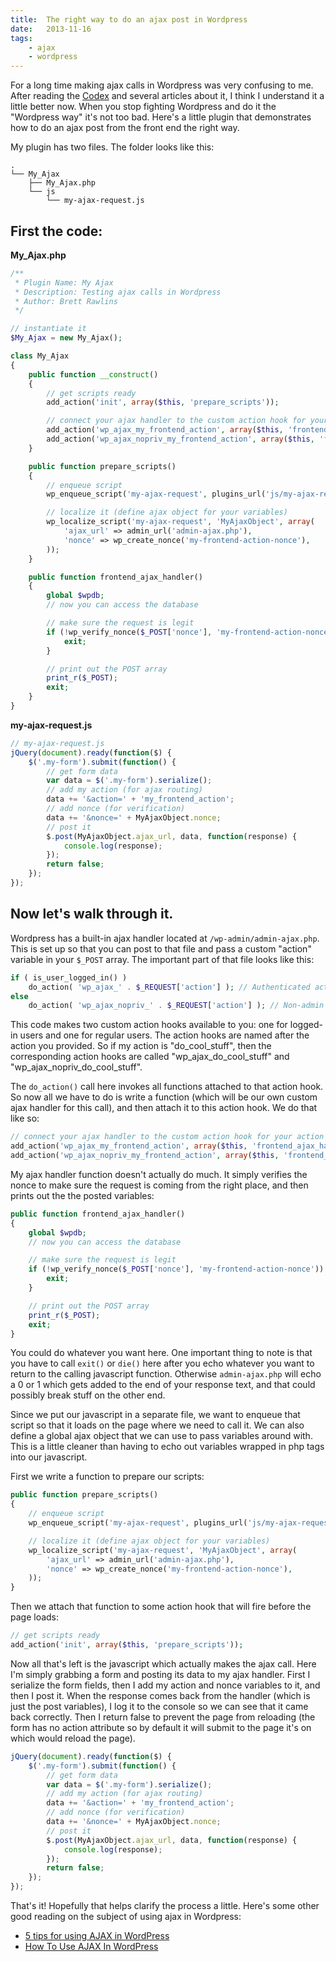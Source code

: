 ```yaml
---
title:  The right way to do an ajax post in Wordpress
date:   2013-11-16
tags:
    - ajax
    - wordpress
---
```


For a long time making ajax calls in Wordpress was very confusing to me. After reading the <a href="http://codex.wordpress.org/AJAX_in_Plugins" target="_blank">Codex</a> and several articles about it, I think I understand it a little better now. When you stop fighting Wordpress and do it the "Wordpress way" it's not too bad. Here's a little plugin that demonstrates how to do an ajax post from the front end the right way.

My plugin has two files. The folder looks like this:

```shell
.
└── My_Ajax
    ├── My_Ajax.php
    └── js
        └── my-ajax-request.js
```

## First the code:

**My_Ajax.php**

```php
/**
 * Plugin Name: My Ajax
 * Description: Testing ajax calls in Wordpress
 * Author: Brett Rawlins
 */

// instantiate it
$My_Ajax = new My_Ajax();

class My_Ajax
{
    public function __construct()
    {
        // get scripts ready
        add_action('init', array($this, 'prepare_scripts'));

        // connect your ajax handler to the custom action hook for your action
        add_action('wp_ajax_my_frontend_action', array($this, 'frontend_ajax_handler'));
        add_action('wp_ajax_nopriv_my_frontend_action', array($this, 'frontend_ajax_handler'));
    }

    public function prepare_scripts()
    {
        // enqueue script
        wp_enqueue_script('my-ajax-request', plugins_url('js/my-ajax-request.js', __FILE__), array('jquery'));

        // localize it (define ajax object for your variables)
        wp_localize_script('my-ajax-request', 'MyAjaxObject', array(
            'ajax_url' => admin_url('admin-ajax.php'),
            'nonce' => wp_create_nonce('my-frontend-action-nonce'),
        ));
    }

    public function frontend_ajax_handler()
    {
        global $wpdb;
        // now you can access the database

        // make sure the request is legit
        if (!wp_verify_nonce($_POST['nonce'], 'my-frontend-action-nonce')) {
            exit;
        }

        // print out the POST array
        print_r($_POST);
        exit;
    }
}
```

**my-ajax-request.js**

```javascript
// my-ajax-request.js
jQuery(document).ready(function($) {
    $('.my-form').submit(function() {
        // get form data
        var data = $('.my-form').serialize();
        // add my action (for ajax routing)
        data += '&action=' + 'my_frontend_action';
        // add nonce (for verification)
        data += '&nonce=' + MyAjaxObject.nonce;
        // post it
        $.post(MyAjaxObject.ajax_url, data, function(response) {
            console.log(response);
        });
        return false;
    });
});
```

## Now let's walk through it.

Wordpress has a built-in ajax handler located at `/wp-admin/admin-ajax.php`. This is set up so that you can post to that file and pass a custom "action" variable in your `$_POST` array. The important part of that file looks like this:

```php
if ( is_user_logged_in() )
    do_action( 'wp_ajax_' . $_REQUEST['action'] ); // Authenticated actions
else
    do_action( 'wp_ajax_nopriv_' . $_REQUEST['action'] ); // Non-admin actions
```

This code makes two custom action hooks available to you: one for logged-in users and one for regular users. The action hooks are named after the action you provided. So if my action is "do_cool_stuff", then the corresponding action hooks are called "wp_ajax_do_cool_stuff" and "wp_ajax_nopriv_do_cool_stuff".

The `do_action()` call here invokes all functions attached to that action hook. So now all we have to do is write a function (which will be our own custom ajax handler for this call), and then attach it to this action hook. We do that like so:

```php
// connect your ajax handler to the custom action hook for your action
add_action('wp_ajax_my_frontend_action', array($this, 'frontend_ajax_handler'));
add_action('wp_ajax_nopriv_my_frontend_action', array($this, 'frontend_ajax_handler'));
```

My ajax handler function doesn't actually do much. It simply verifies the nonce to make sure the request is coming from the right place, and then prints out the the posted variables:

```php
public function frontend_ajax_handler()
{
    global $wpdb;
    // now you can access the database

    // make sure the request is legit
    if (!wp_verify_nonce($_POST['nonce'], 'my-frontend-action-nonce')) {
        exit;
    }

    // print out the POST array
    print_r($_POST);
    exit;
}
```

You could do whatever you want here. One important thing to note is that you have to call `exit()` or `die()` here after you echo whatever you want to return to the calling javascript function. Otherwise `admin-ajax.php` will echo a 0 or 1 which gets added to the end of your response text, and that could possibly break stuff on the other end.

Since we put our javascript in a separate file, we want to enqueue that script so that it loads on the page where we need to call it. We can also define a global ajax object that we can use to pass variables around with. This is a little cleaner than having to echo out variables wrapped in php tags into our javascript.

First we write a function to prepare our scripts:

```php
public function prepare_scripts()
{
    // enqueue script
    wp_enqueue_script('my-ajax-request', plugins_url('js/my-ajax-request.js', __FILE__), array('jquery'));

    // localize it (define ajax object for your variables)
    wp_localize_script('my-ajax-request', 'MyAjaxObject', array(
        'ajax_url' => admin_url('admin-ajax.php'),
        'nonce' => wp_create_nonce('my-frontend-action-nonce'),
    ));
}
```

Then we attach that function to some action hook that will fire before the page loads:

```php
// get scripts ready
add_action('init', array($this, 'prepare_scripts'));
```

Now all that's left is the javascript which actually makes the ajax call. Here I'm simply grabbing a form and posting its data to my ajax handler. First I serialize the form fields, then I add my action and nonce variables to it, and then I post it. When the response comes back from the handler (which is just the post variables), I log it to the console so we can see that it came back correctly. Then I return false to prevent the page from reloading (the form has no action attribute so by default it will submit to the page it's on which would reload the page).

```javascript
jQuery(document).ready(function($) {
    $('.my-form').submit(function() {
        // get form data
        var data = $('.my-form').serialize();
        // add my action (for ajax routing)
        data += '&action=' + 'my_frontend_action';
        // add nonce (for verification)
        data += '&nonce=' + MyAjaxObject.nonce;
        // post it
        $.post(MyAjaxObject.ajax_url, data, function(response) {
            console.log(response);
        });
        return false;
    });
});
```

That's it! Hopefully that helps clarify the process a little. Here's some other good reading on the subject of using ajax in Wordpress:

* <a href="http://www.garyc40.com/2010/03/5-tips-for-using-ajax-in-wordpress/" target="_blank">5 tips for using AJAX in WordPress</a>
* <a href="http://wp.smashingmagazine.com/2011/10/18/how-to-use-ajax-in-wordpress/" target="_blank">How To Use AJAX In WordPress</a>
